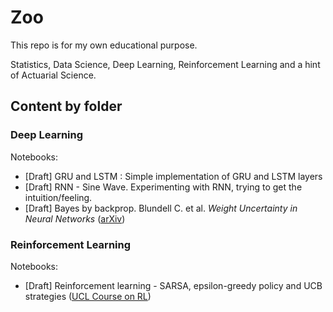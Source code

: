 # Zoo

This repo is for my own educational purpose.

Statistics, Data Science, Deep Learning, Reinforcement Learning and a hint of Actuarial Science.

## Content by folder


### Deep Learning
Notebooks:
- [Draft] GRU and LSTM : Simple implementation of GRU and LSTM layers
- [Draft] RNN - Sine Wave. Experimenting with RNN, trying to get the intuition/feeling.
- [Draft] Bayes by backprop. Blundell C. et al. *Weight Uncertainty in Neural Networks* ([arXiv](https://arxiv.org/abs/1505.05424))


### Reinforcement Learning
Notebooks:
- [Draft] Reinforcement learning - SARSA, epsilon-greedy policy and UCB strategies ([UCL Course on RL](http://www0.cs.ucl.ac.uk/staff/d.silver/web/Teaching.html))
